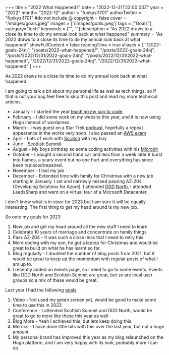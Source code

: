 +++
title = "2022 What Happened?"
date = "2022-12-31T22:00:00Z"
year = "2022"
month= "2022-12"
author = "funkysi1701"
authorTwitter = "funkysi1701" #do not include @
copyright = false
cover = "/images/goals.jpeg"
images = ['/images/goals.jpeg']
tags = ["Goals"]
category="tech"
keywords = ["", ""]
description = "As 2022 draws to a close its time to do my annual look back at what happened"
summary = "As 2022 draws to a close its time to do my annual look back at what happened"
showFullContent = false
readingTime = true
aliases = [
    "/2022-goals-24nj",
    "/posts/2022-what-happened/",
    "/posts/2022-goals-24nj",
    "/posts/2022/12/31/2022-goals-24nj",
    "/posts/2022/12/31/2022-what-happened",
    "/2022/12/31/2022-goals-24nj",
    "/2022/12/31/2022-what-happened"
]
+++

As 2022 draws to a close its time to do my annual look back at what happened.

I am going to talk a bit about my personal life as well as tech things, so if that is not your bag feel free to skip this post and read my more technical articles.

- January - I started the year [teaching my son to code](https://www.funkysi1701.com/posts/2021/back-to-basic/).
- February - I did some work on my website this year, and it is now using Hugo instead of wordpress.
- March - I was guest on a Star Trek [podcast](https://www.funkysi1701.com/posts/2022/temporal-trek-podcast/), hopefully a repeat appearance in the works very soon. I also passed an [AWS exam](https://www.funkysi1701.com/posts/2022/aws-cloud-practitioner/)
- April - Lots of work with [Scratch](https://www.funkysi1701.com/posts/2022/scratch/) with my boy
- June - [Scottish Summit](https://www.funkysi1701.com/posts/2022/scottishsummit/)
- August - My boys birthday so some coding activities with his [Microbit](https://www.funkysi1701.com/posts/2022/microbit/)
- October - I bought a second hand car and less than a week later it burst into flames, a scary event but no one hurt and everything has since been replaced/repaired.
- November - I lost my job
- December - Extended time with family for Christmas with a new job starting in January. I sat and narrowly missed passing AZ-204 (Developing Solutions for Azure). I attended [DDD North](https://www.funkysi1701.com/posts/2022/ddd-north/), I attended LeedsSharp and went on a virtual tour of a Microsoft Datacenter.

I don't know what is in store for 2023 but I am sure it will be equally interesting. The first thing to get my head around is my new job.

So onto my goals for 2023

1) New job and get my head around all the new stuff I need to learn
2) Celebrate 10 years of marriage and concentrate on family things
3) Pass AZ-204 - It was such a close miss that I need to retry this
4) More coding with my son, he got a laptop for Christmas and would be great to build on what he has learnt so far.
5) Blog regularly - I doubled the number of blog posts from 2021, but it would be great to keep up the momentum with regular posts of what I am up to.
6) I recently added an events page, so I need to go to some events. Events like DDD North and Scottish Summit are great, but so are local user groups so a mix of these would be great.

Last year I had the following [goals](https://www.funkysi1701.com/posts/2022/2022-goals/)

1) Video - Not used my green screen yet, would be good to make some time to use this in 2023
2) Conference - I attended Scottish Summit and DDD North, would be great to go to more like these this year as well
3) Blog More - Yeah I achieved this, but lets keep doing this.
4) Metrics - I have done little bits with this over the last year, but not a huge amount.
5) My personal brand has improved this year as my blog relaunched on the Hugo platform, and I am very happy with its look, probably more I can do. 